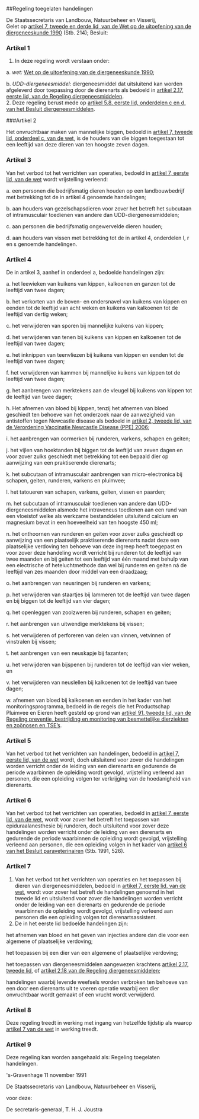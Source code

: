 <meta http-equiv='Content-Type' content='text/html; charset=utf-8' />

##Regeling toegelaten handelingen

De Staatssecretaris van Landbouw, Natuurbeheer en Visserij,  
Gelet op [artikel 7, tweede en derde lid, van de Wet op de uitoefening van de diergeneeskunde 1990](../../../../../wet/wet/op/de/uitoefening/van/de/diergeneeskunde/1990/BWBR0004730/README.md) (Stb. 214);
Besluit:    

### Artikel  1  

1. In deze regeling wordt verstaan onder: 

a.  *wet:* [Wet op de uitoefening van de diergeneeskunde 1990](../../../../../wet/wet/op/de/uitoefening/van/de/diergeneeskunde/1990/BWBR0004730/README.md);  

b.  *UDD-diergeneesmiddel:* diergeneesmiddel dat uitsluitend kan worden afgeleverd door toepassing door de dierenarts als bedoeld in [artikel 2.17, eerste lid, van de Regeling diergeneesmiddelen](../../../../../ministeriele-regeling/regeling/diergeneesmiddelen/BWBR0032626/README.md).   
2.  Deze regeling berust mede op [artikel 5.8, eerste lid, onderdelen c en d, van het Besluit diergeneesmiddelen](../../../../../AMvB/besluit/diergeneesmiddelen/BWBR0032386/README.md). 

###Artikel 2 

Het onvruchtbaar maken van mannelijke biggen, bedoeld in [artikel 7, tweede lid, onderdeel c, van de wet](../../../../../wet/wet/op/de/uitoefening/van/de/diergeneeskunde/1990/BWBR0004730/README.md), is de houders van die biggen toegestaan tot een leeftijd van deze dieren van ten hoogste zeven dagen.

### Artikel  3  

Van het verbod tot het verrichten van operaties, bedoeld in [artikel 7, eerste lid, van de wet](../../../../../wet/wet/op/de/uitoefening/van/de/diergeneeskunde/1990/BWBR0004730/README.md) wordt vrijstelling verleend: 

a. een personen die bedrijfsmatig dieren houden op een landbouwbedrijf met betrekking tot de in artikel 4 genoemde handelingen; 

b. aan houders van gezelschapsdieren voor zover het betreft het subcutaan of intramusculair toedienen van andere dan UDD-diergeneesmiddelen; 

c. aan personen die bedrijfsmatig ongewervelde dieren houden; 

d. aan houders van vissen met betrekking tot de in artikel 4, onderdelen l, r en s genoemde handelingen.  

### Artikel  4  

De in artikel 3, aanhef in onderdeel a, bedoelde handelingen zijn: 

a. het leewieken van kuikens van kippen, kalkoenen en ganzen tot de leeftijd van twee dagen;  

b. het verkorten van de boven- en ondersnavel van kuikens van kippen en eenden tot de leeftijd van acht weken en kuikens van kalkoenen tot de leeftijd van dertig weken;  

c. het verwijderen van sporen bij mannelijke kuikens van kippen;  

d. het verwijderen van tenen bij kuikens van kippen en kalkoenen tot de leeftijd van twee dagen;  

e. het inknippen van teenvliezen bij kuikens van kippen en eenden tot de leeftijd van twee dagen;  

f. het verwijderen van kammen bij mannelijke kuikens van kippen tot de leeftijd van twee dagen;  

g. het aanbrengen van merktekens aan de vleugel bij kuikens van kippen tot de leeftijd van twee dagen;  

h. Het afnemen van bloed bij kippen, tenzij het afnemen van bloed geschiedt ten behoeve van het onderzoek naar de aanwezigheid van antistoffen tegen Newcastle disease als bedoeld in [artikel 2, tweede lid, van de Verordening Vaccinatie Newcastle Disease (PPE) 2006](../../../../../pbo/verordening/vaccinatie/newcastle/disease/(ppe)/2006/BWBR0019971/README.md);  

i. het aanbrengen van oormerken bij runderen, varkens, schapen en geiten;  

j. het vijlen van hoektanden bij biggen tot de leeftijd van zeven dagen en voor zover zulks geschiedt met betrekking tot een bepaald dier op aanwijzing van een praktiserende dierenarts;  

k. het subcutaan of intramusculair aanbrengen van micro-electronica bij schapen, geiten, runderen, varkens en pluimvee;  

l. het tatoueren van schapen, varkens, geiten, vissen en paarden;  

m. het subcutaan of intramusculair toedienen van andere dan UDD-diergeneesmiddelen alsmede het intraveneus toedienen aan een rund van een vloeistof welke als werkzame bestanddelen uitsluitend calcium en magnesium bevat in een hoeveelheid van ten hoogste 450 ml;  

n. het onthoornen van runderen en geiten voor zover zulks geschiedt op aanwijzing van een plaatselijk praktiserende dierenarts nadat deze een plaatselijke verdoving ten behoeve van deze ingreep heeft toegepast en voor zover deze handeling wordt verricht bij runderen tot de leeftijd van twee maanden en bij geiten tot een leeftijd van één maand met behulp van een electrische of heteluchtmethode dan wel bij runderen en geiten ná de leeftijd van zes maanden door middel van een draadzaag;  

o. het aanbrengen van neusringen bij runderen en varkens;  

p. het verwijderen van staartjes bij lammeren tot de leeftijd van twee dagen en bij biggen tot de leeftijd van vier dagen;  

q. het openleggen van zoolzweren bij runderen, schapen en geiten;  

r.  het aanbrengen van uitwendige merktekens bij vissen;  

s.  het verwijderen of perforeren van delen van vinnen, vetvinnen of vinstralen bij vissen;  

t.  het aanbrengen van een neuskapje bij fazanten;  

u.  het verwijderen van bijspenen bij runderen tot de leeftijd van vier weken, en  

v.  het verwijderen van neuslellen bij kalkoenen tot de leeftijd van twee dagen;  

w. afnemen van bloed bij kalkoenen en eenden in het kader van het monitoringsprogramma, bedoeld in de regels die het Productschap Pluimvee en Eieren heeft gesteld op grond van [artikel 91, tweede lid, van de Regeling preventie, bestrijding en monitoring van besmettelijke dierziekten en zoönosen en TSE’s](../../../../../ministeriele-regeling/regeling/preventie/bestrijding/en/monitoring/van/besmettelijke/dierziekten/etc/BWBR0018397/README.md).   

### Artikel  5  

Van het verbod tot het verrichten van handelingen, bedoeld in [artikel 7, eerste lid, van de wet](../../../../../wet/wet/op/de/uitoefening/van/de/diergeneeskunde/1990/BWBR0004730/README.md) wordt, doch uitsluitend voor zover die handelingen worden verricht onder de leiding van een dierenarts en gedurende de periode waarbinnen de opleiding wordt gevolgd, vrijstelling verleend aan personen, die een opleiding volgen ter verkrijging van de hoedanigheid van dierenarts. 

### Artikel  6  

Van het verbod tot het verrichten van operaties, bedoeld in [artikel 7, eerste lid, van de wet](../../../../../wet/wet/op/de/uitoefening/van/de/diergeneeskunde/1990/BWBR0004730/README.md), wordt voor zover het betreft het toepassen van epiduraalanesthesie bij runderen, doch uitsluitend voor zover deze handelingen worden verricht onder de leiding van een dierenarts en gedurende de periode waarbinnen de opleiding wordt gevolgd, vrijstelling verleend aan personen, die een opleiding volgen in het kader van [artikel 6 van het Besluit paraveterinairen](../../../../../AMvB/besluit/paraveterinairen/BWBR0005210/README.md) (Stb. 1991, 526). 

### Artikel  7  

1.  Van het verbod tot het verrichten van operaties en het toepassen bij dieren van diergeneesmiddelen, bedoeld in [artikel 7, eerste lid, van de wet](../../../../../wet/wet/op/de/uitoefening/van/de/diergeneeskunde/1990/BWBR0004730/README.md), wordt voor zover het betreft de handelingen genoemd in het tweede lid en uitsluitend voor zover die handelingen worden verricht onder de leiding van een dierenarts en gedurende de periode waarbinnen de opleiding wordt gevolgd, vrijstelling verleend aan personen die een opleiding volgen tot dierenartsassistent.   
2.  De in het eerste lid bedoelde handelingen zijn: 

het afnemen van bloed en het geven van injecties andere dan die voor een algemene of plaatselijke verdoving;  

het toepassen bij een dier van een algemene of plaatselijke verdoving;  

het toepassen van diergeneesmiddelen aangewezen krachtens [artikel 2.17, tweede lid](../../../../../ministeriele-regeling/regeling/diergeneesmiddelen/BWBR0032626/README.md), of [artikel 2.18 van de Regeling diergeneesmiddelen](../../../../../ministeriele-regeling/regeling/diergeneesmiddelen/BWBR0032626/README.md);  

handelingen waarbij levende weefsels worden verbroken ten behoeve van een door een dierenarts uit te voeren operatie waarbij een dier onvruchtbaar wordt gemaakt of een vrucht wordt verwijderd.    

### Artikel  8  

Deze regeling treedt in werking met ingang van hetzelfde tijdstip als waarop [artikel 7 van de wet](../../../../../wet/wet/op/de/uitoefening/van/de/diergeneeskunde/1990/BWBR0004730/README.md) in werking treedt. 

### Artikel  9  

Deze regeling kan worden aangehaald als: Regeling toegelaten handelingen. 

's-Gravenhage 
11 november 1991    

De 
Staatssecretaris van Landbouw, Natuurbeheer en Visserij, 

voor deze: 

De 
secretaris-generaal, 
T. H. J. Joustra      
